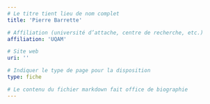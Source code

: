 ```yaml
---
# Le titre tient lieu de nom complet
title: 'Pierre Barrette'

# Affiliation (université d’attache, centre de recherche, etc.)
affiliation: 'UQAM'

# Site web
uri: ''

# Indiquer le type de page pour la disposition
type: fiche

# Le contenu du fichier markdown fait office de biographie
---
```


